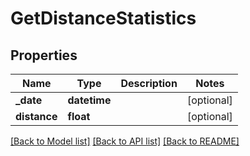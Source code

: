 # GetDistanceStatistics

## Properties
Name | Type | Description | Notes
------------ | ------------- | ------------- | -------------
**_date** | **datetime** |  | [optional] 
**distance** | **float** |  | [optional] 

[[Back to Model list]](../README.md#documentation-for-models) [[Back to API list]](../README.md#documentation-for-api-endpoints) [[Back to README]](../README.md)

